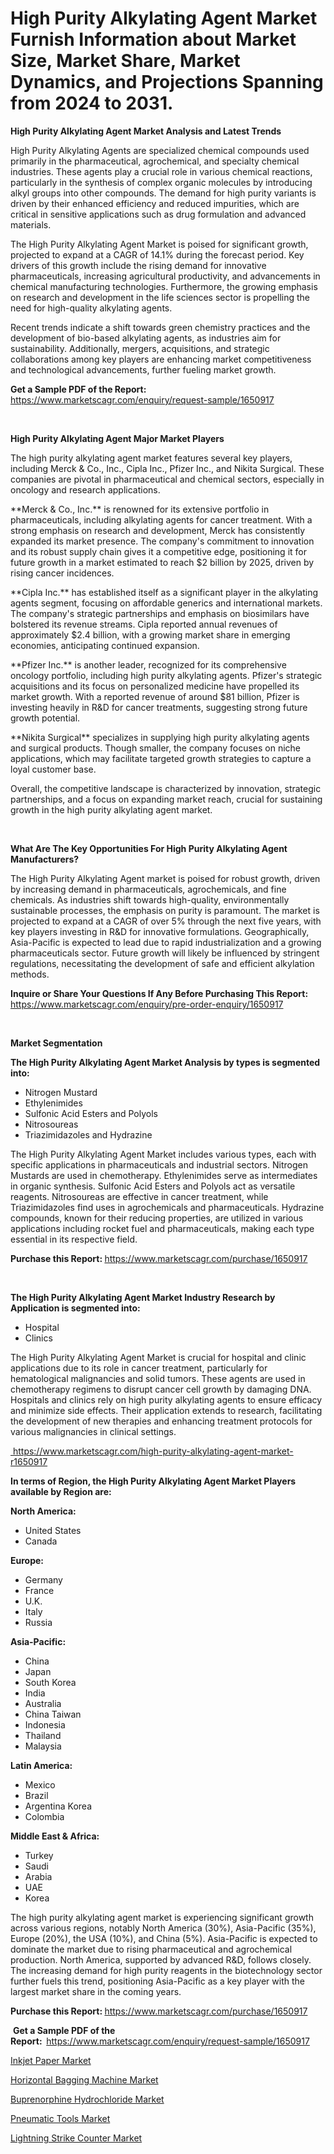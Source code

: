 <p><h1>High Purity Alkylating Agent Market Furnish Information about Market Size, Market Share, Market Dynamics, and Projections Spanning from 2024 to 2031.</h1></p><p><strong>High Purity Alkylating Agent Market Analysis and Latest Trends</strong></p>
<p><p>High Purity Alkylating Agents are specialized chemical compounds used primarily in the pharmaceutical, agrochemical, and specialty chemical industries. These agents play a crucial role in various chemical reactions, particularly in the synthesis of complex organic molecules by introducing alkyl groups into other compounds. The demand for high purity variants is driven by their enhanced efficiency and reduced impurities, which are critical in sensitive applications such as drug formulation and advanced materials.</p><p>The High Purity Alkylating Agent Market is poised for significant growth, projected to expand at a CAGR of 14.1% during the forecast period. Key drivers of this growth include the rising demand for innovative pharmaceuticals, increasing agricultural productivity, and advancements in chemical manufacturing technologies. Furthermore, the growing emphasis on research and development in the life sciences sector is propelling the need for high-quality alkylating agents.</p><p>Recent trends indicate a shift towards green chemistry practices and the development of bio-based alkylating agents, as industries aim for sustainability. Additionally, mergers, acquisitions, and strategic collaborations among key players are enhancing market competitiveness and technological advancements, further fueling market growth.</p></p>
<p><strong>Get a Sample PDF of the Report:&nbsp;</strong> <a href="https://www.marketscagr.com/enquiry/request-sample/1650917?utm_campaign=1286&utm_medium=2&utm_source=Github&utm_content=ia&utm_term=03102024&utm_id=high-purity-alkylating-agent">https://www.marketscagr.com/enquiry/request-sample/1650917</a></p>
<p>&nbsp;</p>
<p><strong>High Purity Alkylating Agent Major Market Players</strong></p>
<p><p>The high purity alkylating agent market features several key players, including Merck & Co., Inc., Cipla Inc., Pfizer Inc., and Nikita Surgical. These companies are pivotal in pharmaceutical and chemical sectors, especially in oncology and research applications.</p><p>**Merck & Co., Inc.** is renowned for its extensive portfolio in pharmaceuticals, including alkylating agents for cancer treatment. With a strong emphasis on research and development, Merck has consistently expanded its market presence. The company's commitment to innovation and its robust supply chain gives it a competitive edge, positioning it for future growth in a market estimated to reach $2 billion by 2025, driven by rising cancer incidences.</p><p>**Cipla Inc.** has established itself as a significant player in the alkylating agents segment, focusing on affordable generics and international markets. The company's strategic partnerships and emphasis on biosimilars have bolstered its revenue streams. Cipla reported annual revenues of approximately $2.4 billion, with a growing market share in emerging economies, anticipating continued expansion.</p><p>**Pfizer Inc.** is another leader, recognized for its comprehensive oncology portfolio, including high purity alkylating agents. Pfizer's strategic acquisitions and its focus on personalized medicine have propelled its market growth. With a reported revenue of around $81 billion, Pfizer is investing heavily in R&D for cancer treatments, suggesting strong future growth potential.</p><p>**Nikita Surgical** specializes in supplying high purity alkylating agents and surgical products. Though smaller, the company focuses on niche applications, which may facilitate targeted growth strategies to capture a loyal customer base.</p><p>Overall, the competitive landscape is characterized by innovation, strategic partnerships, and a focus on expanding market reach, crucial for sustaining growth in the high purity alkylating agent market.</p></p>
<p>&nbsp;</p>
<p><strong>What Are The Key Opportunities For High Purity Alkylating Agent Manufacturers?</strong></p>
<p><p>The High Purity Alkylating Agent market is poised for robust growth, driven by increasing demand in pharmaceuticals, agrochemicals, and fine chemicals. As industries shift towards high-quality, environmentally sustainable processes, the emphasis on purity is paramount. The market is projected to expand at a CAGR of over 5% through the next five years, with key players investing in R&D for innovative formulations. Geographically, Asia-Pacific is expected to lead due to rapid industrialization and a growing pharmaceuticals sector. Future growth will likely be influenced by stringent regulations, necessitating the development of safe and efficient alkylation methods.</p></p>
<p><strong>Inquire or Share Your Questions If Any Before Purchasing This Report:</strong> <a href="https://www.marketscagr.com/enquiry/pre-order-enquiry/1650917?utm_campaign=1286&utm_medium=2&utm_source=Github&utm_content=ia&utm_term=03102024&utm_id=high-purity-alkylating-agent">https://www.marketscagr.com/enquiry/pre-order-enquiry/1650917</a></p>
<p>&nbsp;</p>
<p><strong>Market Segmentation</strong></p>
<p><strong>The High Purity Alkylating Agent Market Analysis by types is segmented into:</strong></p>
<p><ul><li>Nitrogen Mustard</li><li>Ethylenimides</li><li>Sulfonic Acid Esters and Polyols</li><li>Nitrosoureas</li><li>Triazimidazoles and Hydrazine</li></ul></p>
<p><p>The High Purity Alkylating Agent Market includes various types, each with specific applications in pharmaceuticals and industrial sectors. Nitrogen Mustards are used in chemotherapy. Ethylenimides serve as intermediates in organic synthesis. Sulfonic Acid Esters and Polyols act as versatile reagents. Nitrosoureas are effective in cancer treatment, while Triazimidazoles find uses in agrochemicals and pharmaceuticals. Hydrazine compounds, known for their reducing properties, are utilized in various applications including rocket fuel and pharmaceuticals, making each type essential in its respective field.</p></p>
<p><strong>Purchase this Report:&nbsp;</strong><a href="https://www.marketscagr.com/purchase/1650917?utm_campaign=1286&utm_medium=2&utm_source=Github&utm_content=ia&utm_term=03102024&utm_id=high-purity-alkylating-agent">https://www.marketscagr.com/purchase/1650917</a></p>
<p>&nbsp;</p>
<p><strong>The High Purity Alkylating Agent Market Industry Research by Application is segmented into:</strong></p>
<p><ul><li>Hospital</li><li>Clinics</li></ul></p>
<p><p>The High Purity Alkylating Agent Market is crucial for hospital and clinic applications due to its role in cancer treatment, particularly for hematological malignancies and solid tumors. These agents are used in chemotherapy regimens to disrupt cancer cell growth by damaging DNA. Hospitals and clinics rely on high purity alkylating agents to ensure efficacy and minimize side effects. Their application extends to research, facilitating the development of new therapies and enhancing treatment protocols for various malignancies in clinical settings.</p></p>
<p><a href="https://www.marketscagr.com/high-purity-alkylating-agent-market-r1650917?utm_campaign=1286&utm_medium=2&utm_source=Github&utm_content=ia&utm_term=03102024&utm_id=high-purity-alkylating-agent">&nbsp;https://www.marketscagr.com/high-purity-alkylating-agent-market-r1650917</a></p>
<p><strong>In terms of Region, the High Purity Alkylating Agent Market Players available by Region are:</strong></p>
<p>
    <p> <strong> North America: </strong>
        <ul>
            <li>United States</li>
            <li>Canada</li>
        </ul>
        </p> 
    <p> <strong> Europe: </strong>
        <ul>
            <li>Germany</li>
            <li>France</li>
            <li>U.K.</li>
            <li>Italy</li>
            <li>Russia</li>
        </ul>
        </p> 
    <p> <strong> Asia-Pacific: </strong>
        <ul>
            <li>China</li>
            <li>Japan</li>
            <li>South Korea</li>
            <li>India</li>
            <li>Australia</li>
            <li>China Taiwan</li>
            <li>Indonesia</li>
            <li>Thailand</li>
            <li>Malaysia</li>
        </ul>
        </p> 
    <p> <strong> Latin America: </strong>
        <ul>
            <li>Mexico</li>
            <li>Brazil</li>
            <li>Argentina Korea</li>
            <li>Colombia</li>
        </ul>
        </p> 
    <p> <strong> Middle East & Africa: </strong>
        <ul>
            <li>Turkey</li>
            <li>Saudi</li>
            <li>Arabia</li>
            <li>UAE</li>
            <li>Korea</li>
        </ul>
    </p>
    </p>
<p><p>The high purity alkylating agent market is experiencing significant growth across various regions, notably North America (30%), Asia-Pacific (35%), Europe (20%), the USA (10%), and China (5%). Asia-Pacific is expected to dominate the market due to rising pharmaceutical and agrochemical production. North America, supported by advanced R&D, follows closely. The increasing demand for high purity reagents in the biotechnology sector further fuels this trend, positioning Asia-Pacific as a key player with the largest market share in the coming years.</p></p>
<p><strong>Purchase this Report: </strong><a href="https://www.marketscagr.com/purchase/1650917?utm_campaign=1286&utm_medium=2&utm_source=Github&utm_content=ia&utm_term=03102024&utm_id=high-purity-alkylating-agent">https://www.marketscagr.com/purchase/1650917</a></p>
<p>&nbsp;<strong>Get a Sample PDF of the Report:&nbsp;&nbsp;</strong><a href="https://www.marketscagr.com/enquiry/request-sample/1650917?utm_campaign=1286&utm_medium=2&utm_source=Github&utm_content=ia&utm_term=03102024&utm_id=high-purity-alkylating-agent">https://www.marketscagr.com/enquiry/request-sample/1650917</a></p>
<p><strong></strong></p>
<p><p><a href="https://www.linkedin.com/pulse/inkjet-paper-market-size-share-trends-analysis-report-end-use-ukute?trackingId=Pvx%2BdW%2BTQf2vHZ90bjt56g%3D%3D&utm_campaign=1286&utm_medium=2&utm_source=Github&utm_content=ia&utm_term=03102024&utm_id=high-purity-alkylating-agent">Inkjet Paper Market</a></p><p><a href="https://issuu.com/reportprime-2/docs/horizontal-bagging-machine-market-s_e48975d479a19d?utm_campaign=1286&utm_medium=2&utm_source=Github&utm_content=ia&utm_term=03102024&utm_id=high-purity-alkylating-agent">Horizontal Bagging Machine Market</a></p><p><a href="https://www.linkedin.com/pulse/why-should-you-invest-buprenorphine-hydrochloride-market-brfcc?utm_campaign=1286&utm_medium=2&utm_source=Github&utm_content=ia&utm_term=03102024&utm_id=high-purity-alkylating-agent">Buprenorphine Hydrochloride Market</a></p><p><a href="https://www.linkedin.com/pulse/global-perspectives-pneumatic-tools-market-trends-sfsxe?trackingId=AAZNf4WMSwaH%2Bw%2BLE2XgHg%3D%3D&utm_campaign=1286&utm_medium=2&utm_source=Github&utm_content=ia&utm_term=03102024&utm_id=high-purity-alkylating-agent">Pneumatic Tools Market</a></p><p><a href="https://issuu.com/reportprime-2/docs/lightning-strike-counter-market-siz_7ae664bf969a63?utm_campaign=1286&utm_medium=2&utm_source=Github&utm_content=ia&utm_term=03102024&utm_id=high-purity-alkylating-agent">Lightning Strike Counter Market</a></p></p>